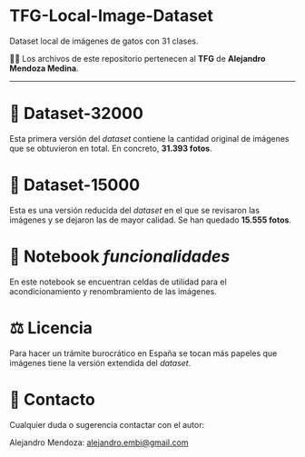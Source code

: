 <!-- Vista previa en VSCode: Ctrl+Shift+v -->

# TFG-Local-Image-Dataset
Dataset local de imágenes de gatos con 31 clases.

🙋‍♂️ Los archivos de este repositorio pertenecen al **TFG** de **Alejandro Mendoza Medina**.

----------------------

# 📂 Dataset-32000

Esta primera versión del *dataset* contiene la cantidad original de imágenes que se obtuvieron en total. En concreto, **31.393 fotos**. 

# 📂 Dataset-15000

Esta es una versión reducida del *dataset* en el que se revisaron las imágenes y se dejaron las de mayor calidad. Se han quedado **15.555 fotos**.

# 📓 Notebook *funcionalidades*

En este notebook se encuentran celdas de utilidad para el acondicionamiento y renombramiento de las imágenes.

# ⚖️ Licencia

Para hacer un trámite burocrático en España se tocan más papeles que imágenes tiene la versión extendida del *dataset*.

# 👤 Contacto

Cualquier duda o sugerencia contactar con el autor:

Alejandro Mendoza: alejandro.embi@gmail.com